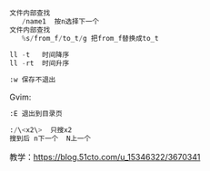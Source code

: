 ```python
文件内部查找
   /name1  按n选择下一个
文件内部查找
   %s/from_f/to_t/g 把from_f替换成to_t
   
ll -t   时间降序
ll -rt  时间升序

:w 保存不退出
```

Gvim:
```python
:E 退出到目录页

:/\<x2\>  只搜x2
搜到后 n下一个  N上一个
```
教学：https://blog.51cto.com/u_15346322/3670341

